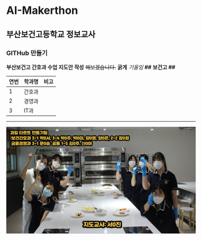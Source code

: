 # AI-Makerthon
## 부산보건고등학교 정보교사
### GITHub 만들기

**부산보건고 간호과 수업 지도안 작성** ~~해보겠습니다.~~
__굵게__
_기울임_
__## 보건고 ##__


|  연번  |  학과명  |  비고  |
| ------- | ------- | ------- |
| 1      | 간호과   |      |
| 2      | 경영과   |      |
| 3      | IT과   |      |

***
![부산보건고 푸드과](./imges/20230704_143242697_44635.png)
